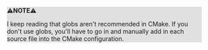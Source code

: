 <div style="margin:2em; background-color: #e0e0e0;">

<strong>⚠️NOTE️️️⚠️</strong>

I keep reading that globs aren't recommended in CMake. If you don't use globs, you'll have to go in and manually add in each source file into the CMake configuration.
</div>

